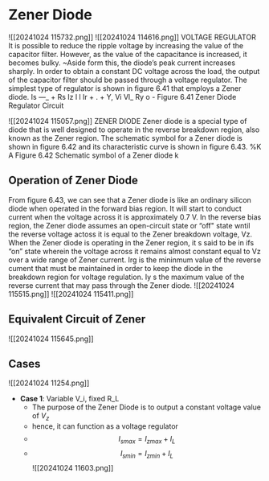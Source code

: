 # Zener Diode
![[20241024 115732.png]]
![[20241024 114616.png]]
VOLTAGE REGULATOR It is possible to reduce the ripple voltage by increasing the value of the capacitor filter. However, as the value of the capacitance is increased, it becomes bulky. ~Aside form this, the diode’s peak current increases sharply. In order to obtain a constant DC voltage across the load, the output of the capacitor filter should be passed through a voltage regulator. The simplest type of regulator is shown in figure 6.41 that employs a Zener diode. Is —_ + Rs Iz l l Ir + . + Y, Vi Vl_ Ry o - Figure 6.41 Zener Diode Regulator Circuit

![[20241024 115057.png]]
ZENER DIODE Zener diode is a special type of diode that is well designed to operate in the reverse breakdown region, also known as the Zener region. The schematic symbol for a Zener diode is shown in figure 6.42 and its characteristic curve is shown in figure 6.43. %K A Figure 6.42 Schematic symbol of a Zener diode k
## Operation of Zener Diode
From figure 6.43, we can see that a Zener diode is like an ordinary silicon diode when operated in the forward bias region. It will start to conduct current when the voltage across it is approximately 0.7 V. In the reverse bias region, the Zener diode assumes an open-circuit state or “off" state wntil the reverse voltage actoss it is equal to the Zener breakdown voltage, Vz. When the Zener diode is operating in the Zener region, it s said to be in ifs “on” state wherein the voltage across it remains almost constant equal to Vz over a wide range of Zener current. Irg is the mininmum value of the reverse cument that must be maintained in order to keep the diode in the breakdown region for voltage regulation. Iy s the maximum value of the reverse current that may pass through the Zener diode.
![[20241024 115515.png]]
![[20241024 115411.png]]
## Equivalent Circuit of Zener
![[20241024 115645.png]]
## Cases
![[20241024 11254.png]]
- **Case 1**: Variable V_i, fixed R_L
	- The purpose of the Zener Diode is to output a constant voltage value of $V_z$
	- hence, it can function as a voltage regulator
	- $$I_{smax} = I_{zmax} + I_L$$
	-  $$I_{smin} = I_{zmin} + I_L$$
![[20241024 11603.png]]